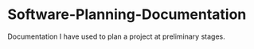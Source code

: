 # Software-Planning-Documentation
Documentation I have used to plan a project at preliminary stages. 
